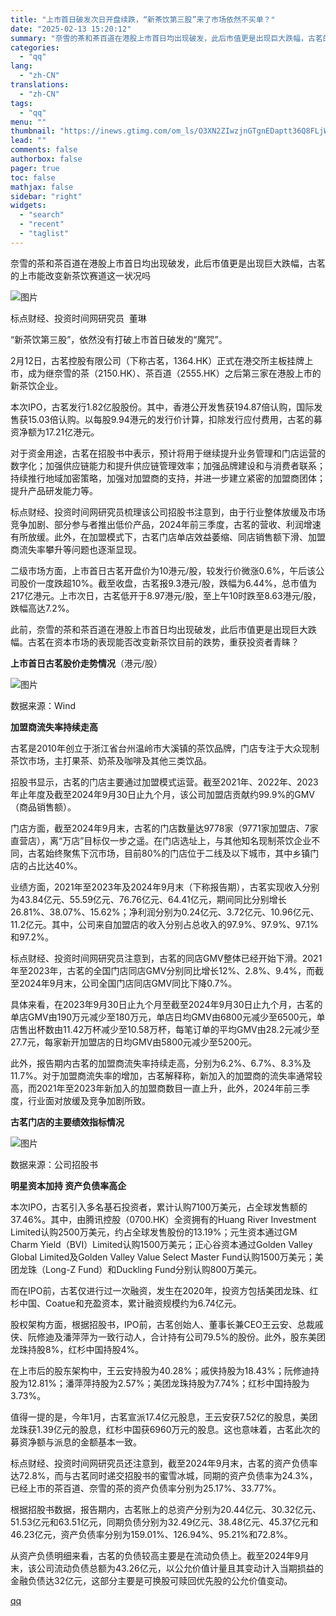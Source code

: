 ```yaml
---
title: "上市首日破发次日开盘续跌，“新茶饮第三股”来了市场依然不买单？"
date: "2025-02-13 15:20:12"
summary: "奈雪的茶和茶百道在港股上市首日均出现破发，此后市值更是出现巨大跌幅，古茗的上市能改变新茶饮赛道这一状..."
categories:
  - "qq"
lang:
  - "zh-CN"
translations:
  - "zh-CN"
tags:
  - "qq"
menu: ""
thumbnail: "https://inews.gtimg.com/om_ls/O3XN2ZIwzjnGTgnEDaptt36Q8FLjW25B-8m8TYWpVjkmwAA_640360/0"
lead: ""
comments: false
authorbox: false
pager: true
toc: false
mathjax: false
sidebar: "right"
widgets:
  - "search"
  - "recent"
  - "taglist"
---
```


奈雪的茶和茶百道在港股上市首日均出现破发，此后市值更是出现巨大跌幅，古茗的上市能改变新茶饮赛道这一状况吗  


![图片](https://inews.gtimg.com/om_bt/OUEn5WmZMy64FDhDMn9dVJGw3xKjaaT29MFHwwECwncSoAA/641)

标点财经、投资时间网研究员  董琳

“新茶饮第三股”，依然没有打破上市首日破发的“魔咒”。

2月12日，古茗控股有限公司（下称古茗，1364.HK）正式在港交所主板挂牌上市，成为继奈雪的茶（2150.HK）、茶百道（2555.HK）之后第三家在港股上市的新茶饮企业。

本次IPO，古茗发行1.82亿股股份。其中，香港公开发售获194.87倍认购，国际发售获15.03倍认购。以每股9.94港元的发行价计算，扣除发行应付费用，古茗的募资净额为17.21亿港元。

对于资金用途，古茗在招股书中表示，预计将用于继续提升业务管理和门店运营的数字化；加强供应链能力和提升供应链管理效率；加强品牌建设和与消费者联系；持续推行地域加密策略，加强对加盟商的支持，并进一步建立紧密的加盟商团体；提升产品研发能力等。

标点财经、投资时间网研究员梳理该公司招股书注意到，由于行业整体放缓及市场竞争加剧、部分参与者推出低价产品，2024年前三季度，古茗的营收、利润增速有所放缓。此外，在加盟模式下，古茗门店单店效益萎缩、同店销售额下滑、加盟商流失率攀升等问题也逐渐显现。

二级市场方面，上市首日古茗开盘价为10港元/股，较发行价微涨0.6%，午后该公司股价一度跌超10%。截至收盘，古茗报9.3港元/股，跌幅为6.44%，总市值为217亿港元。上市次日，古茗低开于8.97港元/股，至上午10时跌至8.63港元/股，跌幅高达7.2%。

此前，奈雪的茶和茶百道在港股上市首日均出现破发，此后市值更是出现巨大跌幅。古茗在资本市场的表现能否改变新茶饮目前的跌势，重获投资者青睐？

**上市首日古茗股价走势情况**（港元/股）

![图片](https://inews.gtimg.com/om_bt/OvT87h7jSkhbYtAB6ZAcUvU4eVwo-ZDKU6G1fHSEPuEdkAA/641)

数据来源：Wind

**加盟商流失率持续走高**

古茗是2010年创立于浙江省台州温岭市大溪镇的茶饮品牌，门店专注于大众现制茶饮市场，主打果茶、奶茶及咖啡及其他三类饮品。

招股书显示，古茗的门店主要通过加盟模式运营。截至2021年、2022年、2023年止年度及截至2024年9月30日止九个月，该公司加盟店贡献约99.9%的GMV（商品销售额）。

门店方面，截至2024年9月末，古茗的门店数量达9778家（9771家加盟店、7家直营店），离“万店”目标仅一步之遥。在门店选址上，与其他知名现制茶饮企业不同，古茗始终聚焦下沉市场，目前80%的门店位于二线及以下城市，其中乡镇门店的占比达40%。

业绩方面，2021年至2023年及2024年9月末（下称报告期），古茗实现收入分别为43.84亿元、55.59亿元、76.76亿元、64.41亿元，期间同比分别增长26.81%、38.07%、15.62%；净利润分别为0.24亿元、3.72亿元、10.96亿元、11.2亿元。其中，公司来自加盟店的收入分别占总收入的97.9%、97.9%、97.1%和97.2%。  

标点财经、投资时间网研究员注意到，古茗的同店GMV整体已经开始下滑。2021年至2023年，古茗的全国门店同店GMV分别同比增长12%、2.8%、9.4%，而截至2024年9月末，公司全国门店同店GMV同比下降0.7%。

具体来看，在2023年9月30日止九个月至截至2024年9月30日止九个月，古茗的单店GMV由190万元减少至180万元，单店日均GMV由6800元减少至6500元，单店售出杯数由11.42万杯减少至10.58万杯，每笔订单的平均GMV由28.2元减少至27.7元，每家新开加盟店的日均GMV由5800元减少至5200元。

此外，报告期内古茗的加盟商流失率持续走高，分别为6.2%、6.7%、8.3%及11.7%。对于加盟商流失率的增加，古茗解释称，新加入的加盟商的流失率通常较高，而2021年至2023年新加入的加盟商数目一直上升，此外，2024年前三季度，行业面对放缓及竞争加剧所致。

**古茗门店的主要绩效指标情况**

![图片](https://inews.gtimg.com/om_bt/Oxa2rpKxMsSTRzxAC-4zfJ1a9lc2ZuaLcw069B4LnrU_kAA/641)

数据来源：公司招股书

**明星资本加持 资产负债率高企**

本次IPO，古茗引入多名基石投资者，累计认购7100万美元，占全球发售额的37.46%。其中，由腾讯控股（0700.HK）全资拥有的Huang River Investment Limited认购2500万美元，约占全球发售股份的13.19%；元生资本通过GM Charm Yield（BVI）Limited认购1500万美元；正心谷资本通过Golden Valley Global Limited及Golden Valley Value Select Master Fund认购1500万美元；美团龙珠（Long-Z Fund）和Duckling Fund分别认购800万美元。

而在IPO前，古茗仅进行过一次融资，发生在2020年，投资方包括美团龙珠、红杉中国、Coatue和充盈资本，累计融资规模约为6.74亿元。

股权架构方面，根据招股书，IPO前，古茗创始人、董事长兼CEO王云安、总裁戚侠、阮修迪及潘萍萍为一致行动人，合计持有公司79.5%的股份。此外，股东美团龙珠持股8%，红杉中国持股4%。

在上市后的股东架构中，王云安持股为40.28%；戚侠持股为18.43%；阮修迪持股为12.81%；潘萍萍持股为2.57%；美团龙珠持股为7.74%；红杉中国持股为3.73%。

值得一提的是，今年1月，古茗宣派17.4亿元股息，王云安获7.52亿的股息，美团龙珠获1.39亿元的股息，红杉中国获6960万元的股息。这也意味着，古茗此次的募资净额与派息的金额基本一致。

标点财经、投资时间网研究员还注意到，截至2024年9月末，古茗的资产负债率达72.8%，而与古茗同时递交招股书的蜜雪冰城，同期的资产负债率为24.3%，已经上市的茶百道、奈雪的茶的资产负债率分别为25.17%、33.77%。

根据招股书数据，报告期内，古茗账上的总资产分别为20.44亿元、30.32亿元、51.53亿元和63.51亿元，同期负债分别为32.49亿元、38.48亿元、45.37亿元和46.23亿元，资产负债率分别为159.01%、126.94%、95.21%和72.8%。

从资产负债明细来看，古茗的负债较高主要是在流动负债上。截至2024年9月末，该公司流动负债总额为43.26亿元，以公允价值计量且其变动计入当期损益的金融负债达32亿元，这部分主要是可换股可赎回优先股的公允价值变动。

[qq](https://new.qq.com/rain/a/20250213A056XX00)

